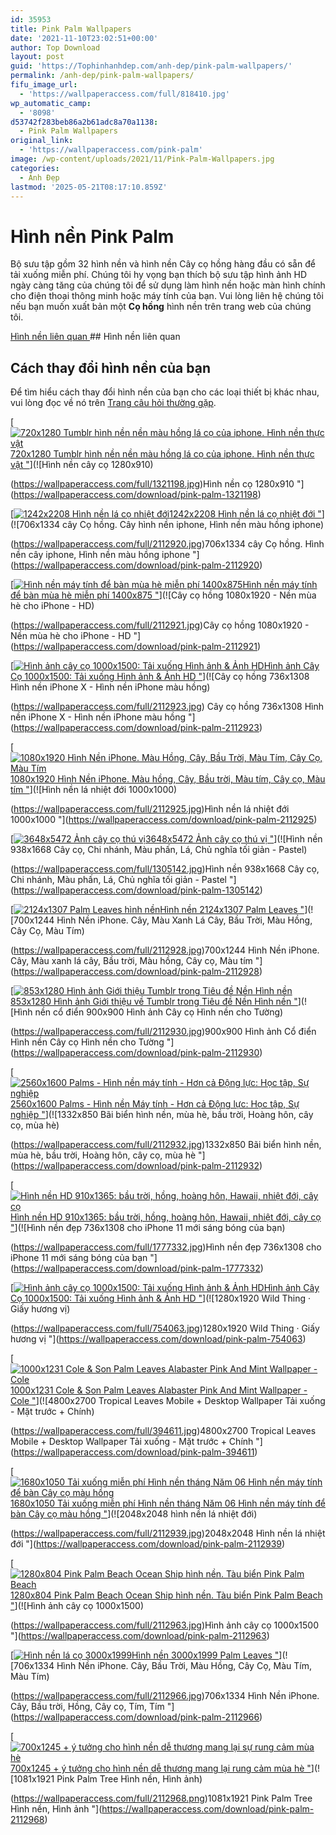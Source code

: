 ```yaml
---
id: 35953
title: Pink Palm Wallpapers
date: '2021-11-10T23:02:51+00:00'
author: Top Download
layout: post
guid: 'https://Tophinhanhdep.com/anh-dep/pink-palm-wallpapers/'
permalink: /anh-dep/pink-palm-wallpapers/
fifu_image_url:
  - 'https://wallpaperaccess.com/full/818410.jpg'
wp_automatic_camp:
  - '8098'
d53742f283beb86a2b61adc8a70a1138:
  - Pink Palm Wallpapers
original_link:
  - 'https://wallpaperaccess.com/pink-palm'
image: /wp-content/uploads/2021/11/Pink-Palm-Wallpapers.jpg
categories:
  - Ảnh Đẹp
lastmod: '2025-05-21T08:17:10.859Z'
---
```

# Hình nền Pink Palm

Bộ sưu tập gồm 32 hình nền và hình nền Cây cọ hồng hàng đầu có sẵn để tải xuống miễn phí. Chúng tôi hy vọng bạn thích bộ sưu tập hình ảnh HD ngày càng tăng của chúng tôi để sử dụng làm hình nền hoặc màn hình chính cho điện thoại thông minh hoặc máy tính của bạn. Vui lòng liên hệ chúng tôi nếu bạn muốn xuất bản một **Cọ hồng** hình nền trên trang web của chúng tôi.

[Hình nền liên quan ](#related) ## Hình nền liên quan

## Cách thay đổi hình nền của bạn

Để tìm hiểu cách thay đổi hình nền của bạn cho các loại thiết bị khác nhau, vui lòng đọc về nó trên [Trang câu hỏi thường gặp](https://tophinhanhdep.com/faq/).

  
[[![720x1280 Tumblr hình nền nền màu hồng lá cọ của iphone.  Hình nền thực vật](https://wallpaperaccess.com/full/818410.jpg)720x1280 Tumblr hình nền nền màu hồng lá cọ của iphone. Hình nền thực vật "](https://wallpaperaccess.com/download/pink-palm-818410)](![Hình nền cây cọ 1280x910)

(https://wallpaperaccess.com/full/1321198.jpg)Hình nền cọ 1280x910 "](https://wallpaperaccess.com/download/pink-palm-1321198)

[[![1242x2208 Hình nền lá cọ nhiệt đới](https://wallpaperaccess.com/full/640501.jpg)1242x2208 Hình nền lá cọ nhiệt đới "](https://wallpaperaccess.com/download/pink-palm-640501)](![706x1334 cây Cọ hồng.  Cây hình nền iphone, Hình nền màu hồng iphone)

(https://wallpaperaccess.com/full/2112920.jpg)706x1334 cây Cọ hồng. Hình nền cây iphone, Hình nền màu hồng iphone "](https://wallpaperaccess.com/download/pink-palm-2112920)

[[![Hình nền máy tính để bàn mùa hè miễn phí 1400x875](https://wallpaperaccess.com/full/212292.jpg)Hình nền máy tính để bàn mùa hè miễn phí 1400x875 "](https://wallpaperaccess.com/download/pink-palm-212292)](![Cây cọ hồng 1080x1920 - Nền mùa hè cho iPhone - HD)

(https://wallpaperaccess.com/full/2112921.jpg)Cây cọ hồng 1080x1920 - Nền mùa hè cho iPhone - HD "](https://wallpaperaccess.com/download/pink-palm-2112921)

[[![Hình ảnh cây cọ 1000x1500: Tải xuống Hình ảnh & Ảnh HD](https://wallpaperaccess.com/full/1302172.jpg)Hình ảnh Cây Cọ 1000x1500: Tải xuống Hình ảnh &amp; Ảnh HD "](https://wallpaperaccess.com/download/pink-palm-1302172)](![Cây cọ hồng 736x1308 Hình nền iPhone X - Hình nền iPhone màu hồng)

(https://wallpaperaccess.com/full/2112923.jpg) Cây cọ hồng 736x1308 Hình nền iPhone X - Hình nền iPhone màu hồng "](https://wallpaperaccess.com/download/pink-palm-2112923)

[[![1080x1920 Hình Nền iPhone.  Màu Hồng, Cây, Bầu Trời, Màu Tím, Cây Cọ, Màu Tím](https://wallpaperaccess.com/full/2112924.png)1080x1920 Hình Nền iPhone. Màu hồng, Cây, Bầu trời, Màu tím, Cây cọ, Màu tím "](https://wallpaperaccess.com/download/pink-palm-2112924)](![Hình nền lá nhiệt đới 1000x1000)

(https://wallpaperaccess.com/full/2112925.jpg)Hình nền lá nhiệt đới 1000x1000 "](https://wallpaperaccess.com/download/pink-palm-2112925)

[[![3648x5472 Ảnh cây cọ thú vị](https://wallpaperaccess.com/full/847451.jpg)3648x5472 Ảnh cây cọ thú vị "](https://wallpaperaccess.com/download/pink-palm-847451)](![Hình nền 938x1668 Cây cọ, Chi nhánh, Màu phấn, Lá, Chủ nghĩa tối giản - Pastel)

(https://wallpaperaccess.com/full/1305142.jpg)Hình nền 938x1668 Cây cọ, Chi nhánh, Màu phấn, Lá, Chủ nghĩa tối giản - Pastel "](https://wallpaperaccess.com/download/pink-palm-1305142)

[[![2124x1307 Palm Leaves hình nền](https://wallpaperaccess.com/full/2112927.jpg)Hình nền 2124x1307 Palm Leaves "](https://wallpaperaccess.com/download/pink-palm-2112927)](![700x1244 Hình Nền iPhone.  Cây, Màu Xanh Lá Cây, Bầu Trời, Màu Hồng, Cây Cọ, Màu Tím)

(https://wallpaperaccess.com/full/2112928.jpg)700x1244 Hình Nền iPhone. Cây, Màu xanh lá cây, Bầu trời, Màu hồng, Cây cọ, Màu tím "](https://wallpaperaccess.com/download/pink-palm-2112928)

[[![853x1280 Hình ảnh Giới thiệu Tumblr trong Tiêu đề Nền Hình nền](https://wallpaperaccess.com/full/2112929.jpg)853x1280 Hình ảnh Giới thiệu về Tumblr trong Tiêu đề Nền Hình nền "](https://wallpaperaccess.com/download/pink-palm-2112929)](![Hình nền cổ điển 900x900 Hình ảnh Cây cọ Hình nền cho Tường)

(https://wallpaperaccess.com/full/2112930.jpg)900x900 Hình ảnh Cổ điển Hình nền Cây cọ Hình nền cho Tường "](https://wallpaperaccess.com/download/pink-palm-2112930)

[[![2560x1600 Palms - Hình nền máy tính - Hơn cả Động lực: Học tập, Sự nghiệp](https://wallpaperaccess.com/full/634361.jpg)2560x1600 Palms - Hình nền Máy tính - Hơn cả Động lực: Học tập, Sự nghiệp "](https://wallpaperaccess.com/download/pink-palm-634361)](![1332x850 Bãi biển hình nền, mùa hè, bầu trời, Hoàng hôn, cây cọ, mùa hè)

(https://wallpaperaccess.com/full/2112932.jpg)1332x850 Bãi biển hình nền, mùa hè, bầu trời, Hoàng hôn, cây cọ, mùa hè "](https://wallpaperaccess.com/download/pink-palm-2112932)

[[![Hình nền HD 910x1365: bầu trời, hồng, hoàng hôn, Hawaii, nhiệt đới, cây cọ](https://wallpaperaccess.com/full/2112933.jpg)Hình nền HD 910x1365: bầu trời, hồng, hoàng hôn, Hawaii, nhiệt đới, cây cọ "](https://wallpaperaccess.com/download/pink-palm-2112933)](![Hình nền đẹp 736x1308 cho iPhone 11 mới sáng bóng của bạn)

(https://wallpaperaccess.com/full/1777332.jpg)Hình nền đẹp 736x1308 cho iPhone 11 mới sáng bóng của bạn "](https://wallpaperaccess.com/download/pink-palm-1777332)

[[![Hình ảnh cây cọ 1000x1500: Tải xuống Hình ảnh & Ảnh HD](https://wallpaperaccess.com/full/1910782.jpg)Hình ảnh Cây Cọ 1000x1500: Tải xuống Hình ảnh &amp; Ảnh HD "](https://wallpaperaccess.com/download/pink-palm-1910782)](![1280x1920 Wild Thing · Giấy hương vị)

(https://wallpaperaccess.com/full/754063.jpg)1280x1920 Wild Thing · Giấy hương vị "](https://wallpaperaccess.com/download/pink-palm-754063)

[[![1000x1231 Cole & Son Palm Leaves Alabaster Pink And Mint Wallpaper - Cole](https://wallpaperaccess.com/full/2112937.jpg)1000x1231 Cole &amp; Son Palm Leaves Alabaster Pink And Mint Wallpaper - Cole "](https://wallpaperaccess.com/download/pink-palm-2112937)](![4800x2700 Tropical Leaves Mobile + Desktop Wallpaper Tải xuống - Mặt trước + Chính)

(https://wallpaperaccess.com/full/394611.jpg)4800x2700 Tropical Leaves Mobile + Desktop Wallpaper Tải xuống - Mặt trước + Chính "](https://wallpaperaccess.com/download/pink-palm-394611)

[[![1680x1050 Tải xuống miễn phí Hình nền tháng Năm 06 Hình nền máy tính để bàn Cây cọ màu hồng](https://wallpaperaccess.com/full/2112938.png)1680x1050 Tải xuống miễn phí Hình nền tháng Năm 06 Hình nền máy tính để bàn Cây cọ màu hồng "](https://wallpaperaccess.com/download/pink-palm-2112938)](![2048x2048 hình nền lá nhiệt đới)

(https://wallpaperaccess.com/full/2112939.jpg)2048x2048 Hình nền lá nhiệt đới "](https://wallpaperaccess.com/download/pink-palm-2112939)

[[![1280x804 Pink Palm Beach Ocean Ship hình nền.  Tàu biển Pink Palm Beach](https://wallpaperaccess.com/full/2112941.jpg)1280x804 Pink Palm Beach Ocean Ship hình nền. Tàu biển Pink Palm Beach "](https://wallpaperaccess.com/download/pink-palm-2112941)](![Hình ảnh cây cọ 1000x1500)

(https://wallpaperaccess.com/full/2112963.jpg)Hình ảnh cây cọ 1000x1500 "](https://wallpaperaccess.com/download/pink-palm-2112963)

[[![Hình nền lá cọ 3000x1999](https://wallpaperaccess.com/full/1795151.jpg)Hình nền 3000x1999 Palm Leaves "](https://wallpaperaccess.com/download/pink-palm-1795151)](![706x1334 Hình Nền iPhone.  Cây, Bầu Trời, Màu Hồng, Cây Cọ, Màu Tím, Màu Tím)

(https://wallpaperaccess.com/full/2112966.jpg)706x1334 Hình Nền iPhone. Cây, Bầu trời, Hồng, Cây cọ, Tím, Tím "](https://wallpaperaccess.com/download/pink-palm-2112966)

[[![700x1245 + ý tưởng cho hình nền dễ thương mang lại sự rung cảm mùa hè](https://wallpaperaccess.com/full/2112967.jpg)700x1245 + ý tưởng cho hình nền dễ thương mang lại rung cảm mùa hè "](https://wallpaperaccess.com/download/pink-palm-2112967)](![1081x1921 Pink Palm Tree Hình nền, Hình ảnh)

(https://wallpaperaccess.com/full/2112968.png)1081x1921 Pink Palm Tree Hình nền, Hình ảnh "](https://wallpaperaccess.com/download/pink-palm-2112968)
